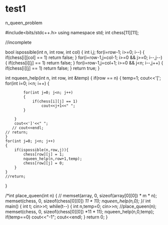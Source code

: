 # test1
n_queen_problem

#include<bits/stdc++.h>
using namespace std;
int chess[11][11];

//incomplete

bool ispossible(int n, int row, int col)
{
    int i,j;
    for(i=row-1; i>=0; i--)
    {
        if(chess[i][col] == 1)
            return false;
    }
    for(i=row-1,j=col-1; i>=0 && j>=0; i--,j--)
    {
        if(chess[i][j] == 1)
            return false;
    }
    for(i=row-1,j=col+1; i>=0 && j<n; i--,j++)
    {
        if(chess[i][j] == 1)
            return false;
    }
    return true;
}

int nqueen_help(int n, int row, int &temp)
{
    if(row == n)
    {
        temp=1;
        cout<<'[';
        for(int i=0; i<n; i++)
        {
            
            for(int j=0; j<n; j++)
            {
                if(chess[i][j] == 1)
                    cout<<j+1<<" ";
            }
            
        }
        cout<<']'<<" ";
       // cout<<endl;
    // return;
    }
    for(int j=0; j<n; j++)
    {
        if(ispossible(n,row,j)){
            chess[row][j] = 1;
            nqueen_help(n,row+1,temp);
            chess[row][j] = 0;
        }
    }
    //return;
}

/*int place_queen(int n)
{
   // memset(array, 0, sizeof(array[0][0]) * m * n);
    memset(chess, 0, sizeof(chess[0][0]) *11 * 11);
    nqueen_help(n,0);
}*/
int main() {
	int t;
	cin>>t;
	while(t--)
	{
	    int n,temp=0;
	    cin>>n;
	    //place_queen(n);
	    memset(chess, 0, sizeof(chess[0][0]) *11 * 11);
        nqueen_help(n,0,temp);
        if(temp==0)
            cout<<"-1";
        cout<<endl;
	}
	return 0;
}
